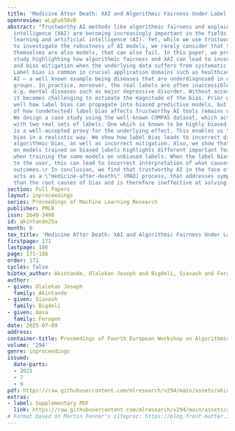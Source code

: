 ```yaml
---
title: 'Medicine After Death: XAI and Algorithmic Fairness Under Label Bias'
openreview: wLqEu658vB
abstract: "Trustworthy AI methods like algorithmic fairness and explainable artificial
  intelligence (XAI) are becoming increasingly important in the fields of machine
  learning and artificial intelligence (AI). Yet, while we use trustworthy AI tools
  to investigate the robustness of AI models, we rarely consider that the AI tools
  themselves are also models, that can also fail. In this paper, we present a case
  study highlighting how algorithmic fairness and XAI can lead to incorrect interpretation
  and bias mitigation when the underlying data suffers from systematic label bias.\r
  Label bias is common in crucial application domains such as healthcare or welfare
  AI – a well known example being diseases that are underdiagnosed in certain demographic
  groups. In practice, moreover, the real labels are often inaccessible – consider
  e.g. mental diseases such as major depressive disorder. Without access to true labels,
  it becomes challenging to estimate the magnitude of the bias. Prior work has documented
  well how label bias can propagate into biased predictive models, but the question
  of how (undetected) label bias affects Trustworthy AI tools remains unexplored.
  We design a case study using the well-known COMPAS dataset, which actually comes
  with two real sets of labels: One which is known to be highly biased, and one which
  is a well-accepted proxy for the underlying effect. This enables us to study label
  bias in a realistic way. We show how label bias leads to incorrect diagnosis of
  algorithmic bias, as well as incorrect mitigation. Also, we show that using XAI
  on models trained on biased labels highlights different important features than
  when training the same models on unbiased labels. When the label bias is unknown
  to the user, this can lead to incorrect interpretation of what causes different
  outcomes.\r In conclusion, we find that trustworthy AI in the face of label bias
  acts as a \"medicine-after-death\" (MAD) process, that addresses symptoms rather
  than the root causes of bias and is therefore ineffective at solving the problem."
section: Full Papers
layout: inproceedings
series: Proceedings of Machine Learning Research
publisher: PMLR
issn: 2640-3498
id: akintande25a
month: 0
tex_title: 'Medicine After Death: XAI and Algorithmic Fairness Under Label Bias'
firstpage: 171
lastpage: 186
page: 171-186
order: 171
cycles: false
bibtex_author: Akintande, Olalekan Joseph and Bigdeli, Siavash and Feragen, Aasa
author:
- given: Olalekan Joseph
  family: Akintande
- given: Siavash
  family: Bigdeli
- given: Aasa
  family: Feragen
date: 2025-07-09
address:
container-title: Proceedings of Fourth European Workshop on Algorithmic Fairness
volume: '294'
genre: inproceedings
issued:
  date-parts:
  - 2025
  - 7
  - 9
pdf: https://raw.githubusercontent.com/mlresearch/v294/main/assets/akintande25a/akintande25a.pdf
extras:
- label: Supplementary PDF
  link: https://raw.githubusercontent.com/mlresearch/v294/main/assets/assets/akintande25a/akintande25a-supp.pdf
# Format based on Martin Fenner's citeproc: https://blog.front-matter.io/posts/citeproc-yaml-for-bibliographies/
---
```

